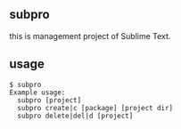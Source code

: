 ## subpro

this is management project of Sublime Text.

## usage

```shell
$ subpro
Example usage:
  subpro [project]
  subpro create|c [package] [project dir]
  subpro delete|del|d [project]
```
